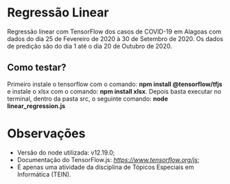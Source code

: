 # Regressão Linear

Regressão linear com TensorFlow dos casos de COVID-19 em Alagoas com dados do dia 25 de Fevereiro de 2020 à 30 de Setembro de 2020. Os dados de predição são do dia 1 até o dia 20 de Outubro de 2020.

## Como testar?

Primeiro instale o tensorflow com o comando: **npm install @tensorflow/tfjs** e instale o xlsx com o comando: **npm install xlsx**. Depois basta executar no terminal, dentro da pasta src, o seguinte comando: **node linear_regression.js**

# Observações

- Versão do node utilizada: v12.19.0;
- Documentação do TensorFlow.js: *https://www.tensorflow.org/js*;
- É apenas uma atividade da disciplina de Tópicos Especiais em Informática (TEIN).
